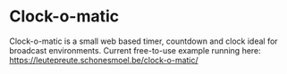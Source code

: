 # Clock-o-matic
Clock-o-matic is a small web based timer, countdown and clock ideal for broadcast environments.
Current free-to-use example running here: 
https://leutepreute.schonesmoel.be/clock-o-matic/
